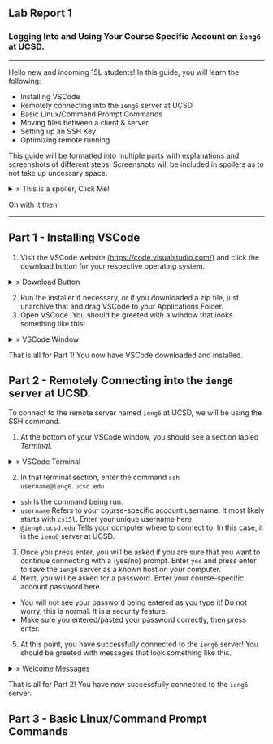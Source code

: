 ## Lab Report 1
### Logging Into and Using Your Course Specific Account on ```ieng6``` at UCSD.
---

Hello new and incoming 15L students! In this guide, you will learn the following:
- Installing VSCode
- Remotely connecting into the ```ieng6``` server at UCSD
- Basic Linux/Command Prompt Commands
- Moving files between a client & server
- Setting up an SSH Key
- Optimizing remote running

This guide will be formatted into multiple parts with explanations and screenshots of different steps. Screenshots will be included in spoilers as to not take up uncessary space. 
<details>
  <summary>» This is a spoiler, Click Me!</summary>
  This is the inside of a spoiler where images will be located!
  </details>

On with it then!

---

## Part 1 - Installing VSCode
1. Visit the VSCode website [(https://code.visualstudio.com/)](https://code.visualstudio.com/) and click the download button for your respective operating system.

<details>
  <summary>» Download Button</summary>
  
  <img src="lab1images/vscodedownloadbutton.png" alt="VSCode Download Button">
  
</details>
  
  
2. Run the installer if necessary, or if you downloaded a zip file, just unarchive that and drag VSCode to your Applications Folder.
3. Open VSCode. You should be greeted with a window that looks something like this!

<details>
  <summary>» VSCode Window</summary>
  
  <img src="lab1images/vscodewindow.png" alt="VSCode Window">
  
  </details>

That is all for Part 1! You now have VSCode downloaded and installed.

## Part 2 - Remotely Connecting into the ```ieng6``` server at UCSD.
To connect to the remote server named ```ieng6``` at UCSD, we will be using the SSH command.

1. At the bottom of your VSCode window, you should see a section labled *Terminal*.

<details>
  <summary>» VSCode Terminal</summary>
  
  <img src="lab1images/vscodeterminal.png" alt="VSCode Terminal">
  
</details>
  
  
2. In that terminal section, enter the command ```ssh username@ieng6.ucsd.edu```
  - ```ssh``` Is the command being run.
  - ```username``` Refers to your course-specific account username. It most likely starts with ``cs15l``. Enter your unique username here.
  - ```@ieng6.ucsd.edu``` Tells your computer where to connect to. In this case, it is the ```ieng6``` server at UCSD.
3. Once you press enter, you will be asked if you are sure that you want to continue connecting with a (yes/no) prompt. Enter ```yes``` and press enter to save the ```ieng6``` server as a known host on your computer.
4. Next, you will be asked for a password. Enter your course-specific account password here.
  - You will not see your password being entered as you type it! Do not worry, this is normal. It is a security feature.
  - Make sure you entered/pasted your password correctly, then press enter.
5. At this point, you have successfully connected to the ```ieng6``` server! You should be greeted with messages that look something like this.

<details>
  <summary>» Welcome Messages</summary>
  
  <img src="lab1images/welcomemessages.png" alt="Welcome Messages">
  
</details>
  
That is all for Part 2! You have now successfully connected to the ```ieng6``` server.

## Part 3 - Basic Linux/Command Prompt Commands
